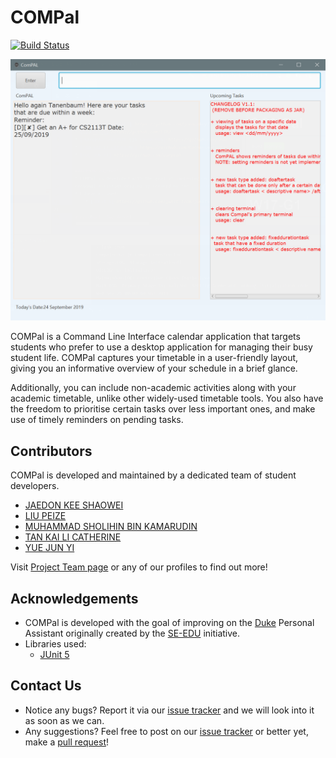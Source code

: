 # COMPal

[![Build Status](https://travis-ci.org/AY1920S1-CS2113T-W17-1/main.svg?branch=master)](https://travis-ci.org/AY1920S1-CS2113T-W17-1/main)

![Screenshot of COMPal UI](/docs/images/Ui.png)

COMPal is a Command Line Interface calendar application that targets students who prefer to use a desktop application for managing their busy student life. COMPal captures your timetable in a user-friendly layout, giving you an informative overview of your schedule in a brief glance. 

Additionally, you can include non-academic activities along with your academic timetable, unlike other widely-used timetable tools. You also have the freedom to prioritise certain tasks over less important ones, and make use of timely reminders on pending tasks.


## Contributors
COMPal is developed and maintained by a dedicated team of student developers. 

* [JAEDON KEE SHAOWEI](https://github.com/jaedonkey/)
* [LIU PEIZE](https://github.com/LTPZ)
* [MUHAMMAD SHOLIHIN BIN KAMARUDIN](https://github.com/SholihinK)
* [TAN KAI LI CATHERINE](https://github.com/Catherinetan99/)
* [YUE JUN YI](https://github.com/yueyeah)

Visit [Project Team page](docs/AboutUs.md) or any of our profiles to find out more!

## Acknowledgements
* COMPal is developed with the goal of improving on the [Duke](https://github.com/se-edu/duke) 
Personal Assistant originally created by the [SE-EDU](https://github.com/se-edu) initiative. 
* Libraries used: 
    * [JUnit 5](https://github.com/junit-team/junit5)
    
## Contact Us
* Notice any bugs? Report it via our [issue tracker](https://github.com/AY1920S1-CS2113T-W17-1/main/issues) and 
we will look into it as soon as we can.
* Any suggestions? Feel free to post on our [issue tracker](https://github.com/AY1920S1-CS2113T-W17-1/main/issues) or 
better yet, make a [pull request](https://github.com/AY1920S1-CS2113T-W17-1/main/pulls)!
